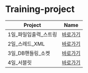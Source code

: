 # Training-project

| Project      | Name                                                                                                                                                  |
| ------------ | ----------------------------------------------------------------------------------------------------------------------------------------------------- |
| 1일_파일입출력_스트링 | [바로가기](https://github.com/torpedoisu/Training-project/tree/main/1%EC%9D%BC_%ED%8C%8C%EC%9D%BC%EC%9E%85%EC%B6%9C%EB%A0%A5_%EC%8A%A4%ED%8A%B8%EB%A7%81) |
| 2일_스레드_XML   | [바로가기](https://github.com/torpedoisu/Training-project/tree/main/2%EC%9D%BC_%EC%8A%A4%EB%A0%88%EB%93%9C_XML)                                           |
| 3일_DB핸들링_소켓  | [바로가기](https://github.com/torpedoisu/Training-project/tree/main/3%EC%9D%BC_DB%ED%95%B8%EB%93%A4%EB%A7%81_%EC%86%8C%EC%BC%93)                          |
| 4일_서블릿       | [바로가기](https://github.com/torpedoisu/Training-project/tree/main/4%EC%9D%BC_%EC%84%9C%EB%B8%94%EB%A6%BF)                                               |